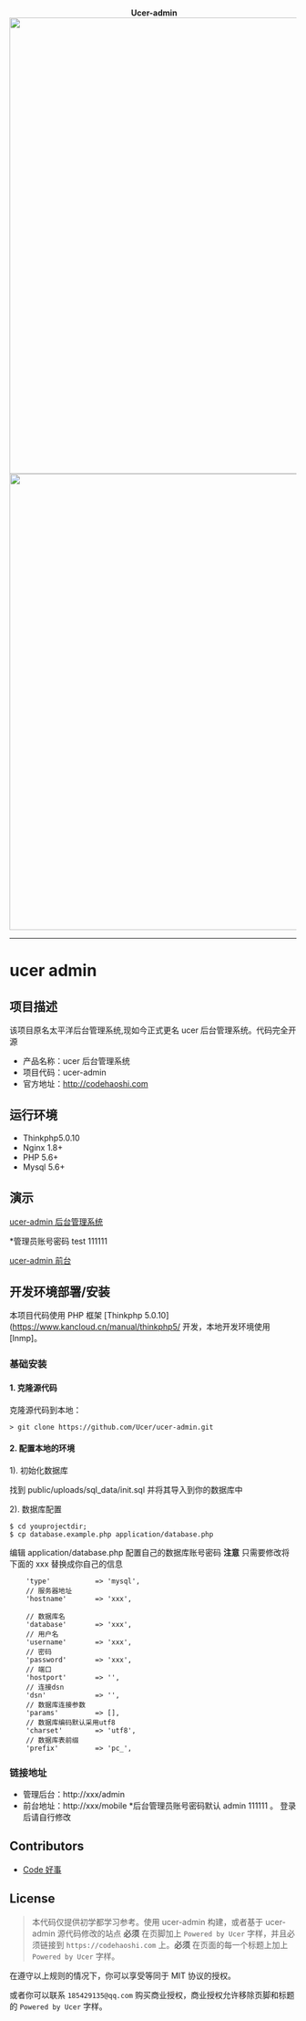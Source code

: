 <p align="center">
  <br>
  <b>Ucer-admin</b>
  <br>
  <a href="https://www.codehaoshi.com">
    <img src="http://ovdt3w8zp.bkt.clouddn.com/2017-08-28%2014-27-12%E5%B1%8F%E5%B9%95%E6%88%AA%E5%9B%BE.png" width=800>
  </a>
  
  <br>
  <a href="https://www.codehaoshi.com">
    <img src="http://ovdt3w8zp.bkt.clouddn.com/2017-08-28%2015-05-30%E5%B1%8F%E5%B9%95%E6%88%AA%E5%9B%BE.png" width=800>
  </a>
</p>

---

# ucer admin

## 项目描述
该项目原名太平洋后台管理系统,现如今正式更名 ucer 后台管理系统。代码完全开源

* 产品名称：ucer 后台管理系统
* 项目代码：ucer-admin
* 官方地址：http://codehaoshi.com


## 运行环境

- Thinkphp5.0.10
- Nginx 1.8+
- PHP 5.6+
- Mysql 5.6+


## 演示

[ucer-admin 后台管理系统](http://uadmin.codehaoshi.com/)

*管理员账号密码 test 111111


[ucer-admin 前台](http://uadmin.codehaoshi.com/mobile)

## 开发环境部署/安装

本项目代码使用 PHP 框架 [Thinkphp 5.0.10](https://www.kancloud.cn/manual/thinkphp5/ 开发，本地开发环境使用 [lnmp]。

### 基础安装

#### 1. 克隆源代码

克隆源代码到本地：

    > git clone https://github.com/Ucer/ucer-admin.git

#### 2. 配置本地的环境
1). 初始化数据库

 找到 public/uploads/sql_data/init.sql 并将其导入到你的数据库中

2). 数据库配置
```
$ cd youprojectdir;
$ cp database.example.php application/database.php
```

编辑 application/database.php 配置自己的数据库账号密码
**注意** 只需要修改将下面的 xxx 替换成你自己的信息
```shell
    'type'           => 'mysql',
    // 服务器地址
    'hostname'       => 'xxx',

    // 数据库名
    'database'       => 'xxx',
    // 用户名
    'username'       => 'xxx',
    // 密码
    'password'       => 'xxx',
    // 端口
    'hostport'       => '',
    // 连接dsn
    'dsn'            => '',
    // 数据库连接参数
    'params'         => [],
    // 数据库编码默认采用utf8
    'charset'        => 'utf8',
    // 数据库表前缀
    'prefix'         => 'pc_',
```


### 链接地址

* 管理后台：http://xxx/admin
* 前台地址：http://xxx/mobile
*后台管理员账号密码默认 admin 111111 。 登录后请自行修改

## Contributors

- [Code 好事](http://codehaoshi.com)

## License

> 本代码仅提供初学都学习参考。使用 ucer-admin 构建，或者基于 ucer-admin 源代码修改的站点 **必须** 在页脚加上 `Powered by Ucer` 字样，并且必须链接到 `https://codehaoshi.com` 上。**必须** 在页面的每一个标题上加上 `Powered by Ucer` 字样。

在遵守以上规则的情况下，你可以享受等同于 MIT 协议的授权。

或者你可以联系 `185429135@qq.com` 购买商业授权，商业授权允许移除页脚和标题的 `Powered by Ucer` 字样。
